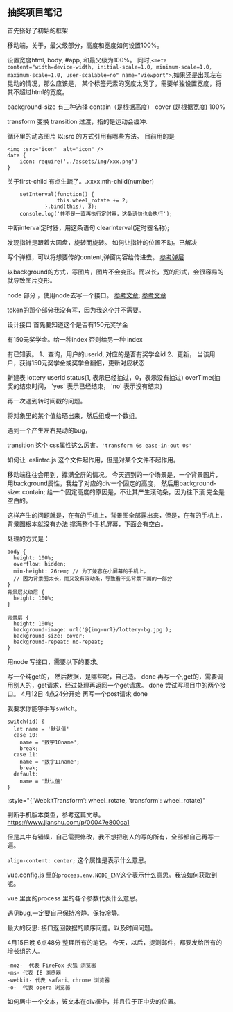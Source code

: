 ## 抽奖项目笔记

首先搭好了初始的框架

移动端，关于，最父级部分，高度和宽度如何设置100%。

设置宽度html, body, #app, 和最父级为100%。
同时,`<meta content="width=device-width, initial-scale=1.0, minimum-scale=1.0, maximum-scale=1.0, user-scalable=no" name="viewport">`,如果还是出现左右晃动的情况，那么应该是，
某个标签元素的宽度太宽了，需要单独设置宽度，将其不超过html的宽度。

background-size 有三种选择 contain（是根据高度） cover (是根据宽度) 100%

transform 变换
transition 过渡，指的是运动会缓冲.

循环里的动态图片 以:src 的方式引用有哪些方法。
目前用的是
```
<img :src="icon"  alt="icon" />
data {
	icon: require('../assets/img/xxx.png')
}
```

关于first-child 有点生疏了。.xxxx:nth-child(number)

```
	setInterval(function() {
                this.wheel_rotate += 2;
            }.bind(this), 3);
    console.log('并不是一直再执行定时器，这条语句也会执行');
```

中断interval定时器，用这条语句 clearInterval(定时器名称);

发现指针是跟着大圆盘，旋转而旋转。
如何让指针的位置不动。已解决

写个弹框，可以将想要传的content,弹窗内容给传进去。
[参考弹层](https://juejin.im/post/5adadba66fb9a07ac859fb38)

以background的方式，写图片，图片不会变形。而以长，宽的形式，会很容易的就导致图片变形。


node 部分 ，使用node去写一个接口。
[参考文章](https://www.zhihu.com/people/miya1019/posts?page=1);
[参考文章](https://blog.csdn.net/djjj123456789?t=1)

token的那个部分我没有写，因为我这个并不需要。


设计接口 首先要知道这个是否有150元奖学金

有150元奖学金。给一种index
否则给另一种 index

有已知表。 1、查询，用户的userId, 对应的是否有奖学金id
         2、更新， 当该用户，获得150元奖学金或奖学金翻倍，更新对应状态 
         

新建表 lottery
userId       status(1, 表示已经抽过，0，表示没有抽过)   overTime(抽奖的结束时间， 'yes' 表示已经结束，   'no' 表示没有结束)


再一次遇到转时间戳的问题。


将对象里的某个值给晒出来，然后组成一个数组。

遇到一个产生左右晃动的bug，

transition 这个 css属性这么厉害。`'transform 6s ease-in-out 0s'`

如何让 .eslintrc.js 这个文件起作用，但是对某个文件不起作用。


移动端往往会用到，撑满全屏的情况。
今天遇到的一个场景是，一个背景图片，用background属性，我给了对应的div一个固定的高度，
然后用background-size: contain; 给一个固定高度的原因是，不让其产生滚动条，因为往下滚
完全是空白的。

这样产生的问题就是，在有的手机上，背景图全部露出来，但是，在有的手机上，背景图根本就没有办法
撑满整个手机屏幕，下面会有空白。


处理的方式是：
```
body {
  height: 100%;
  overflow: hidden;
  min-height: 26rem; // 为了兼容在小屏幕的手机上，
  // 因为背景图太长，而又没有滚动条，导致看不见背景下面的一部分
}
背景层父级层 {
  height: 100%;
}

背景层 {
  height: 100%;
  background-image: url('@{img-url}/lottery-bg.jpg');
  background-size: cover;
  background-repeat: no-repeat;
}
```

用node 写接口，需要以下的要求。

写一个纯get的， 然后数据，是哪些呢，自己造。    done
再写一个,get的，需要调用别人的，get请求，经过处理再返回一个get请求。 done
尝试写项目中的两个接口。 4月12日 4点24分开始 再写一个post请求 done

我要求你能够手写switch。
```
switch(id) {
  let name = '默认值'
  case 10:
    name = '数字10name';
    break;
  case 11:
    name = '数字11name';
    break;
  default:
    name = '默认值'
}
```

 :style="{'WebkitTransform': wheel_rotate, 'transform': wheel_rotate}" 

 判断手机版本类型，参考这篇文章。https://www.jianshu.com/p/00047e800ca1

 但是其中有错误，自己需要修改，我不想把别人的写的所有，全部都自己再写一遍。

 `align-content: center;` 这个属性是表示什么意思。

  vue.config.js 里的`process.env.NODE_ENV`这个表示什么意思。我该如何获取到呢。

  vue 里面的process 里的各个参数代表什么意思。

  遇见bug,一定要自己保持冷静。保持冷静。

  最大的反思:  接口返回数据的顺序问题。以及时间问题。

  4月15日晚   6点48分
  整理所有的笔记。
  今天，以后，提测邮件，都要发给所有的增长组的人。
  
  ```
  -moz-  代表 FireFox 火狐 浏览器
  -ms- 代表 IE 浏览器
  -webkit- 代表 safari、chrome 浏览器
  -o-  代表 opera 浏览器
  ```
  如何居中一个文本，该文本在div框中，并且位于正中央的位置。



  





  



